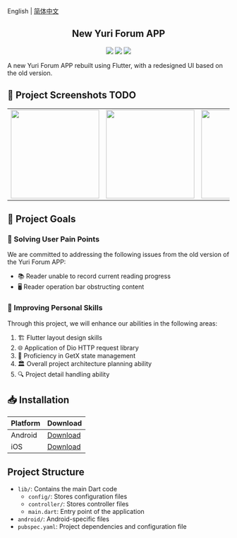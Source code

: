 English | [简体中文](README_zh.md)

<h2 align="center">New Yuri Forum APP</h2>

<div align="center">
  <img src="https://img.shields.io/badge/Flutter-02569B?style=for-the-badge&logo=flutter&logoColor=white" />
  <img src="https://img.shields.io/badge/GetX-00B4E7?style=for-the-badge&logo=getx&logoColor=white" />
  <img src="https://img.shields.io/badge/Dio-00B4E7?style=for-the-badge&logo=dio&logoColor=white" />
</div>

A new Yuri Forum APP rebuilt using Flutter, with a redesigned UI based on the old version.

## 🌠 Project Screenshots TODO

<table>
  <tr>
    <td><img width="200px" src="https://cdn.lpkt.cn/serverbox/screenshot/1.jpg"></td>
    <td><img width="200px" src="https://cdn.lpkt.cn/serverbox/screenshot/2.jpg"></td>
    <td><img width="200px" src="https://cdn.lpkt.cn/serverbox/screenshot/3.jpg"></td>
    <td><img width="200px" src="https://cdn.lpkt.cn/serverbox/screenshot/4.jpg"></td>
  </tr>
</table>

## 🎯 Project Goals

### 🚀 Solving User Pain Points

We are committed to addressing the following issues from the old version of the Yuri Forum APP:

- 📚 Reader unable to record current reading progress
- 🖥️ Reader operation bar obstructing content

### 💪 Improving Personal Skills

Through this project, we will enhance our abilities in the following areas:

1. 🏗️ Flutter layout design skills
2. 🌐 Application of Dio HTTP request library
3. 🧠 Proficiency in GetX state management
4. 🏛️ Overall project architecture planning ability
5. 🔍 Project detail handling ability

## 📥 Installation

| Platform | Download                                                                                     |
| -------- | -------------------------------------------------------------------------------------------- |
| Android  | [Download](https://github.com/xing-yue-hui/xing-yue-hui/releases/download/v1.0.0/app-release.apk) |
| iOS      | [Download](https://github.com/xing-yue-hui/xing-yue-hui/releases/download/v1.0.0/app-release.apk) |

## Project Structure

- `lib/`: Contains the main Dart code
  - `config/`: Stores configuration files
  - `controller/`: Stores controller files
  - `main.dart`: Entry point of the application
- `android/`: Android-specific files
- `pubspec.yaml`: Project dependencies and configuration file
